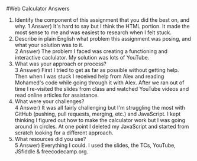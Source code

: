 #Web Calculator Answers
1) Identify the component of this assignment that you did the best on, and why. 
    1 Answer) It's hard to say but I think the HTML portion. It made the most sense to me and was easiest to research when I felt stuck.
2) Describe in plain English what problem this assignment was posing, and what your solution was to it.  
    2 Answer) The problem I faced was creating a functioning and interactive caclulator. My solution was lots of YouTube.
3) What was your approach or process?  
    3 Answer) First I tried to get as far as possible without getting help. Then when I was stuck I received help from Alex and reading Mohamed's code while going through it with Alex. After we ran out of time I re-visited the slides from class and watched YouTube videos and read online articles for assistance. 
4) What were your challenges?  
    4 Answer) It was all fairly challenging but I'm struggling the most with GitHub (pushing, pull requests, merging, etc.) and JavaScript. I kept thinking I figured out how to make the calculator work but I was going around in circles. At one point I deleted my JavaScript and started from scratch looking for a different approach.
5) What resources did you use?   
    5 Answer) Everything I could. I used the slides, the TCs, YouTube, JSfiddle & freecodecamp.org.
